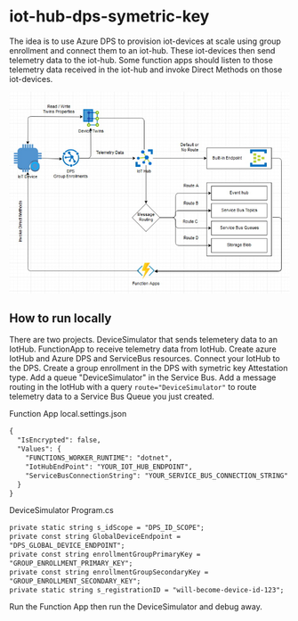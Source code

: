 # iot-hub-dps-symetric-key
The idea is to use Azure DPS to provision iot-devices at scale using group enrollment and connect them to an iot-hub. These iot-devices then send telemetry data to the iot-hub. Some function apps should listen to those telemetry data received in the iot-hub and invoke Direct Methods on those iot-devices.

<img src="iot-hub-dps.jpg" />

## How to run locally
There are two projects. DeviceSimulator that sends telemetery data to an IotHub. FunctionApp to receive telemetry data from IotHub. Create azure IotHub and Azure DPS and ServiceBus resources. Connect your IotHub to the DPS. Create a group enrollment in the DPS with symetric key Attestation type. Add a queue "DeviceSimulator" in the Service Bus. Add a message routing in the IotHub with a query ``` route="DeviceSimulator" ``` to route telemetry data to a Service Bus Queue you just created.


Function App local.settings.json
```
{
  "IsEncrypted": false,
  "Values": {
    "FUNCTIONS_WORKER_RUNTIME": "dotnet",
    "IotHubEndPoint": "YOUR_IOT_HUB_ENDPOINT",
    "ServiceBusConnectionString": "YOUR_SERVICE_BUS_CONNECTION_STRING"
  }
}
```

DeviceSimulator Program.cs
```
private static string s_idScope = "DPS_ID_SCOPE";
private const string GlobalDeviceEndpoint = "DPS_GLOBAL_DEVICE_ENDPOINT";
private const string enrollmentGroupPrimaryKey = "GROUP_ENROLLMENT_PRIMARY_KEY";
private const string enrollmentGroupSecondaryKey = "GROUP_ENROLLMENT_SECONDARY_KEY";
private static string s_registrationID = "will-become-device-id-123";
```

Run the Function App then run the DeviceSimulator and debug away.
